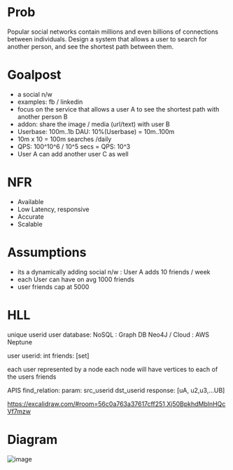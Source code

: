 # Prob
Popular social networks contain millions and even billions of connections between individuals.
Design a system that allows a user to search for another person, and see the shortest path between them.


# Goalpost
- a social n/w
- examples: fb / linkedin
- focus on the service that allows a user A to see the shortest path with another person B
- addon: share the image / media (url/text) with user B
- Userbase: 100m..1b DAU: 10%(Userbase) = 10m..100m
- 10m x 10 = 100m searches /daily
- QPS: 100^10^6 / 10^5 secs
= QPS: 10^3
- User A can add another user C as well

# NFR
- Available
- Low Latency, responsive
- Accurate
- Scalable


# Assumptions
- its a dynamically adding social n/w : User A adds 10 friends / week
- each User can have on avg 1000 friends
- user friends cap at 5000

# HLL

unique userid
user database:
NoSQL : Graph DB Neo4J / Cloud : AWS Neptune

user
  userid: int
  friends: [set]
  
 each user represented by a node 
 each node will have vertices to each of the users friends
 
 
 APIS
  find_relation: 
    param:
      src_userid
      dst_userid
    response: 
      [uA, u2,u3,...UB]
      
   
https://excalidraw.com/#room=56c0a763a37617cff251,Xj50BpkhdMblnHQcVf7mzw

 

  

# Diagram

![image](https://github.com/trohit/ik/assets/466385/ff5cacea-c3d8-4890-96fe-8121a32b5d4e)

# 
